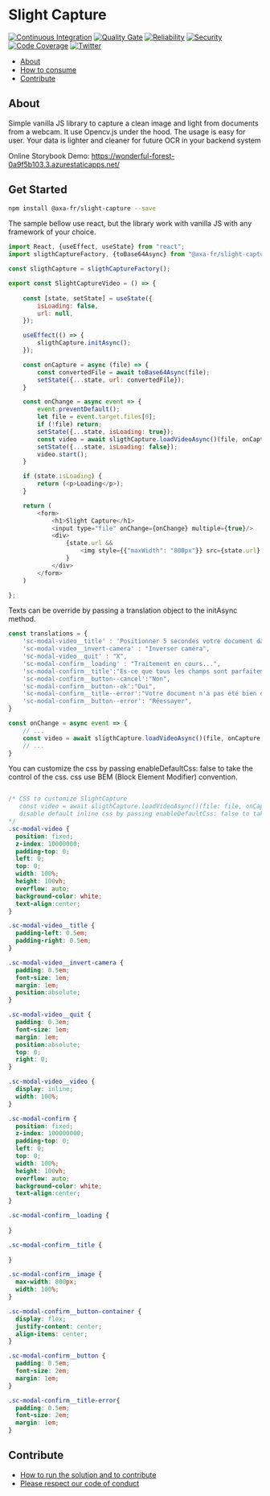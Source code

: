 ﻿# Slight Capture

[![Continuous Integration](https://github.com/AxaGuilDEv/slight-capture/actions/workflows/npm-publish.yml/badge.svg)](https://github.com/AxaGuilDEv/slight-capture/actions/workflows/npm-publish.yml)
[![Quality Gate](https://sonarcloud.io/api/project_badges/measure?project=AxaGuilDEv_slight-capture&metric=alert_status)](https://sonarcloud.io/dashboard?id=AxaGuilDEv_slight-capture) [![Reliability](https://sonarcloud.io/api/project_badges/measure?project=AxaGuilDEv_slight-capture&metric=reliability_rating)](https://sonarcloud.io/component_measures?id=AxaGuilDEv_slight-capture&metric=reliability_rating) [![Security](https://sonarcloud.io/api/project_badges/measure?project=AxaGuilDEv_slight-capture&metric=security_rating)](https://sonarcloud.io/component_measures?id=AxaGuilDEv_slight-capture&metric=security_rating) [![Code Coverage](https://sonarcloud.io/api/project_badges/measure?project=AxaGuilDEv_slight-capture&metric=coverage)](https://sonarcloud.io/component_measures?id=AxaGuilDEv_slight-capture&metric=Coverage) [![Twitter](https://img.shields.io/twitter/follow/GuildDEvOpen?style=social)](https://twitter.com/intent/follow?screen_name=GuildDEvOpen)

- [About](#about)
- [How to consume](#how-to-consume)
- [Contribute](#contribute)

## About

Simple vanilla JS library to capture a clean image and light from documents from a webcam. 
It use Opencv.js under the hood.
The usage is easy for user. Your data is lighter and cleaner for future OCR in your backend system

Online Storybook Demo: https://wonderful-forest-0a9f5b103.3.azurestaticapps.net/

## Get Started

```bash
npm install @axa-fr/slight-capture --save
```

The sample bellow use react, but the library work with vanilla JS with any framework of your choice.

```javascript
import React, {useEffect, useState} from "react";
import sligthCaptureFactory, {toBase64Async} from "@axa-fr/slight-capture";

const sligthCapture = sligthCaptureFactory();

export const SlightCaptureVideo = () => {
    
    const [state, setState] = useState({
        isLoading: false,
        url: null,
    });

    useEffect(() => {
        sligthCapture.initAsync();
    });

    const onCapture = async (file) => {
        const convertedFile = await toBase64Async(file);
        setState({...state, url: convertedFile});
    }

    const onChange = async event => {
        event.preventDefault();
        let file = event.target.files[0];
        if (!file) return;
        setState({...state, isLoading: true});
        const video = await sligthCapture.loadVideoAsync()(file, onCapture);
        setState({...state, isLoading: false});
        video.start();
    }

    if (state.isLoading) {
        return (<p>Loading</p>);
    }

    return (
        <form>
            <h1>Slight Capture</h1>
            <input type="file" onChange={onChange} multiple={true}/>
            <div>
                {state.url &&
                    <img style={{"maxWidth": "800px"}} src={state.url} alt="image found"/>
                }
            </div>
        </form>
    )

};
```

Texts can be override by passing a translation object to the initAsync method.

```javascript
const translations = {
    'sc-modal-video__title' : 'Positionner 5 secondes votre document dans le cadre',
    'sc-modal-video__invert-camera' : "Inverser caméra",
    'sc-modal-video__quit' : "X",
    'sc-modal-confirm__loading' : "Traitement en cours...",
    'sc-modal-confirm__title':"Es-ce que tous les champs sont parfaitement lisibles ?",
    'sc-modal-confirm__button--cancel':"Non",
    'sc-modal-confirm__button--ok':"Oui",
    'sc-modal-confirm__title--error':"Votre document n'a pas été bien détecté, veuillez réessayer",
    'sc-modal-confirm__button--error': "Réessayer",
}

const onChange = async event => {
    // ...
    const video = await sligthCapture.loadVideoAsync()(file, onCapture, true, translations);
    // ...
}

```

You can customize the css by passing enableDefaultCss: false to take the control of the css.
css use BEM (Block Element Modifier) convention. 

```css

/* CSS to customize SlightCapture 
   const video = await sligthCapture.loadVideoAsync()(file: file, onCaptureCallback: onCapture, enableDefaultCss: false);
   disable default inline css by passing enableDefaultCss: false to take the control of the css 
*/
.sc-modal-video {
  position: fixed;
  z-index: 10000000;
  padding-top: 0;
  left: 0;
  top: 0;
  width: 100%;
  height: 100vh;
  overflow: auto;
  background-color: white;
  text-align:center;
}

.sc-modal-video__title {
  padding-left: 0.5em;
  padding-right: 0.5em;
}

.sc-modal-video__invert-camera {
  padding: 0.5em;
  font-size: 1em;
  margin: 1em;
  position:absolute;
}

.sc-modal-video__quit {
  padding: 0.3em;
  font-size: 1em;
  margin: 1em;
  position:absolute; 
  top: 0; 
  right: 0;
}

.sc-modal-video__video {
  display: inline;
  width: 100%;
}

.sc-modal-confirm {
  position: fixed;
  z-index: 100000000;
  padding-top: 0;
  left: 0;
  top: 0;
  width: 100%;
  height: 100vh;
  overflow: auto;
  background-color: white;
  text-align:center;
}

.sc-modal-confirm__loading {
  
}

.sc-modal-confirm__title {
  
}

.sc-modal-confirm__image {
  max-width: 800px;
  width: 100%;
}

.sc-modal-confirm__button-container {
  display: flex;
  justify-content: center;
  align-items: center;
}

.sc-modal-confirm__button {
  padding: 0.5em;
  font-size: 2em;
  margin: 1em;
}

.sc-modal-confirm__title-error{
  padding: 0.5em;
  font-size: 2em;
  margin: 1em;
}

```

## Contribute

- [How to run the solution and to contribute](./CONTRIBUTING.md)
- [Please respect our code of conduct](./CODE_OF_CONDUCT.md)